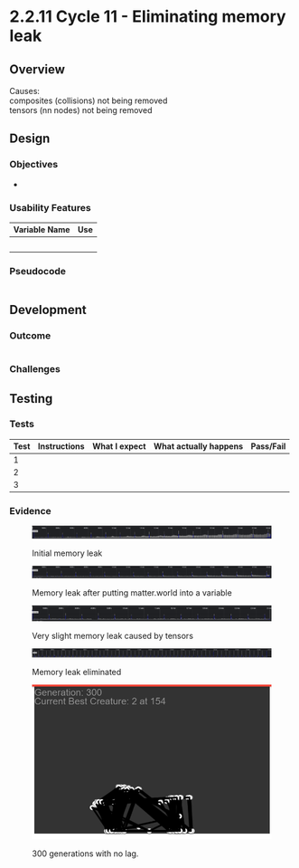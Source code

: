 # 2.2.11 Cycle 11 - Eliminating memory leak

## Overview

Causes:\
composites (collisions) not being removed\
tensors (nn nodes) not being removed

## Design

### Objectives&#x20;

*

### Usability Features



| Variable Name | Use |
| ------------- | --- |
|               |     |
|               |     |
|               |     |
|               |     |
|               |     |

### Pseudocode

```
```

## Development

### Outcome



```
```



### Challenges



## Testing

### Tests

| Test | Instructions | What I expect | What actually happens | Pass/Fail |
| ---- | ------------ | ------------- | --------------------- | --------- |
| 1    |              |               |                       |           |
| 2    |              |               |                       |           |
| 3    |              |               |                       |           |

### Evidence

<figure><img src="../.gitbook/assets/image (16).png" alt=""><figcaption><p>Initial memory leak</p></figcaption></figure>

<figure><img src="../.gitbook/assets/image (14).png" alt=""><figcaption><p>Memory leak after putting matter.world into a variable</p></figcaption></figure>

<figure><img src="../.gitbook/assets/image (4).png" alt=""><figcaption><p>Very slight memory leak caused by tensors</p></figcaption></figure>

<figure><img src="../.gitbook/assets/image (15).png" alt=""><figcaption><p>Memory leak eliminated</p></figcaption></figure>

<figure><img src="../.gitbook/assets/image (1).png" alt=""><figcaption><p>300 generations with no lag.</p></figcaption></figure>
